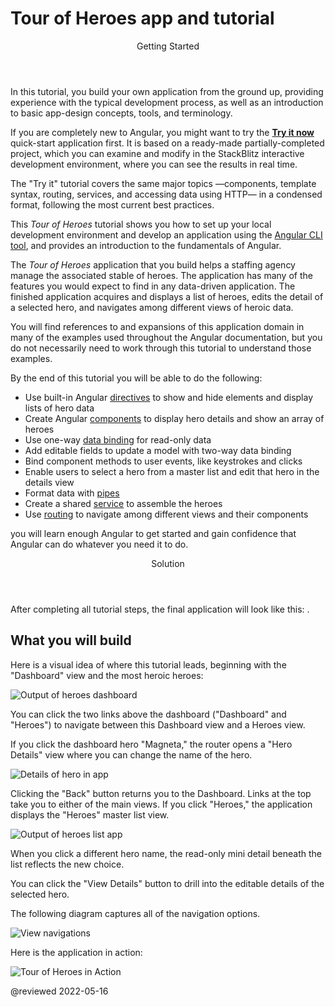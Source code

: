 # Tour of Heroes app and tutorial

<div class="callout is-helpful">

<header>Getting Started</header>

In this tutorial, you build your own application from the ground up, providing experience with the typical development process, as well as an introduction to basic app-design concepts, tools, and terminology.

If you are completely new to Angular, you might want to try the [**Try it now**](start) quick-start application first.
It is based on a ready-made  partially-completed project, which you can examine and modify in the StackBlitz interactive development environment, where you can see the results in real time.

The "Try it" tutorial covers the same major topics &mdash;components, template syntax, routing, services, and accessing data using HTTP&mdash; in a condensed format, following the most current best practices.

</div>

This *Tour of Heroes* tutorial shows you how to set up your local development environment and develop an application using the [Angular CLI tool](cli "CLI command reference"), and provides an introduction to the fundamentals of Angular.

The *Tour of Heroes* application that you build helps a staffing agency manage the associated stable of heroes.
The application has many of the features you would expect to find in any data-driven application.
The finished application acquires and displays a list of heroes, edits the detail of a selected hero, and navigates among different views of heroic data.

You will find references to and expansions of this application domain in many of the examples used throughout the Angular documentation, but you do not necessarily need to work through this tutorial to understand those examples.

By the end of this tutorial you will be able to do the following:

*   Use built-in Angular [directives](guide/glossary#directive "Directives definition") to show and hide elements and display lists of hero data
*   Create Angular [components](guide/glossary#component "Components definition") to display hero details and show an array of heroes
*   Use one-way [data binding](guide/glossary#data-binding "Data binding definition") for read-only data
*   Add editable fields to update a model with two-way data binding
*   Bind component methods to user events, like keystrokes and clicks
*   Enable users to select a hero from a master list and edit that hero in the details view
*   Format data with [pipes](guide/glossary#pipe "Pipe definition")
*   Create a shared [service](guide/glossary#service "Service definition") to assemble the heroes
*   Use [routing](guide/glossary#router "Router definition") to navigate among different views and their components

you will learn enough Angular to get started and gain confidence that Angular can do whatever you need it to do.

<div class="callout is-helpful">

<header>Solution</header>

After completing all tutorial steps, the final application will look like this:
<live-example name="toh-pt6"></live-example>.

</div>

## What you will build

Here is a visual idea of where this tutorial leads, beginning with the "Dashboard"
view and the most heroic heroes:

<div class="lightbox">

<img alt="Output of heroes dashboard" src="generated/images/guide/toh/heroes-dashboard-1.png">

</div>

You can click the two links above the dashboard \("Dashboard" and "Heroes"\) to navigate between this Dashboard view and a Heroes view.

If you click the dashboard hero "Magneta," the router opens a "Hero Details" view where you can change the name of the hero.

<div class="lightbox">

<img alt="Details of hero in app" src="generated/images/guide/toh/hero-details-1.png">

</div>

Clicking the "Back" button returns you to the Dashboard.
Links at the top take you to either of the main views.
If you click "Heroes," the application displays the "Heroes" master list view.

<div class="lightbox">

<img alt="Output of heroes list app" src="generated/images/guide/toh/heroes-list-2.png">

</div>

When you click a different hero name, the read-only mini detail beneath the list reflects the new choice.

You can click the "View Details" button to drill into the editable details of the selected hero.

The following diagram captures all of the navigation options.

<div class="lightbox">

<img alt="View navigations" src="generated/images/guide/toh/nav-diagram.png">

</div>

Here is the application in action:

<div class="lightbox">

<img alt="Tour of Heroes in Action" src="generated/images/guide/toh/toh-anim.gif">

</div>

@reviewed 2022-05-16
